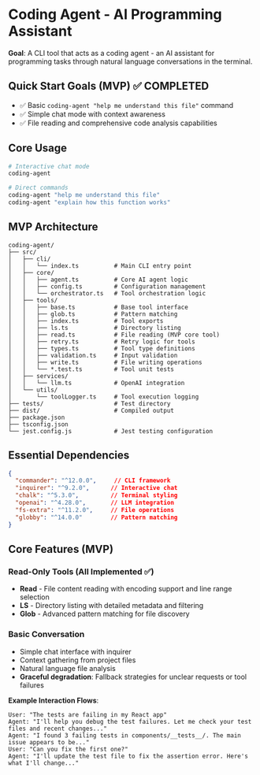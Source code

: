 # Coding Agent - AI Programming Assistant

**Goal**: A CLI tool that acts as a coding agent - an AI assistant for programming tasks through natural language conversations in the terminal.

## Quick Start Goals (MVP) ✅ COMPLETED
- ✅ Basic `coding-agent "help me understand this file"` command
- ✅ Simple chat mode with context awareness
- ✅ File reading and comprehensive code analysis capabilities

## Core Usage

```bash
# Interactive chat mode
coding-agent

# Direct commands
coding-agent "help me understand this file"
coding-agent "explain how this function works"
```

## MVP Architecture

```
coding-agent/
├── src/
│   ├── cli/
│   │   └── index.ts          # Main CLI entry point
│   ├── core/
│   │   ├── agent.ts          # Core AI agent logic
│   │   ├── config.ts         # Configuration management
│   │   └── orchestrator.ts   # Tool orchestration logic
│   ├── tools/
│   │   ├── base.ts           # Base tool interface
│   │   ├── glob.ts           # Pattern matching
│   │   ├── index.ts          # Tool exports
│   │   ├── ls.ts             # Directory listing
│   │   ├── read.ts           # File reading (MVP core tool)
│   │   ├── retry.ts          # Retry logic for tools
│   │   ├── types.ts          # Tool type definitions
│   │   ├── validation.ts     # Input validation
│   │   ├── write.ts          # File writing operations
│   │   └── *.test.ts         # Tool unit tests
│   ├── services/
│   │   └── llm.ts            # OpenAI integration
│   └── utils/
│       └── toolLogger.ts     # Tool execution logging
├── tests/                    # Test directory
├── dist/                     # Compiled output
├── package.json
├── tsconfig.json
└── jest.config.js            # Jest testing configuration
```

## Essential Dependencies

```json
{
  "commander": "^12.0.0",     // CLI framework
  "inquirer": "^9.2.0",      // Interactive chat
  "chalk": "^5.3.0",         // Terminal styling
  "openai": "^4.28.0",       // LLM integration
  "fs-extra": "^11.2.0",     // File operations
  "globby": "^14.0.0"        // Pattern matching
}
```

## Core Features (MVP)

### Read-Only Tools (All Implemented ✅)
- **Read** - File content reading with encoding support and line range selection
- **LS** - Directory listing with detailed metadata and filtering
- **Glob** - Advanced pattern matching for file discovery

### Basic Conversation
- Simple chat interface with inquirer
- Context gathering from project files
- Natural language file analysis
- **Graceful degradation**: Fallback strategies for unclear requests or tool failures

**Example Interaction Flows**:
```
User: "The tests are failing in my React app"
Agent: "I'll help you debug the test failures. Let me check your test files and recent changes..."
Agent: "I found 3 failing tests in components/__tests__/. The main issue appears to be..."
User: "Can you fix the first one?"
Agent: "I'll update the test file to fix the assertion error. Here's what I'll change..."
```
